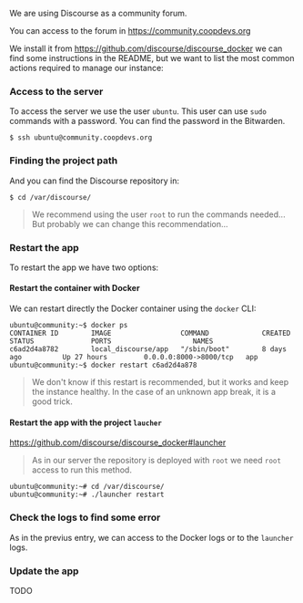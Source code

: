We are using Discourse as a community forum.

You can access to the forum in https://community.coopdevs.org

We install it from https://github.com/discourse/discourse_docker we can find some instructions in the README, but we want to list the most common actions required to manage our instance:

### Access to the server
To access the server we use the user `ubuntu`. This user can use `sudo` commands with a password. You can find the password in the Bitwarden.

```commandline
$ ssh ubuntu@community.coopdevs.org
```

### Finding the project path
And you can find the Discourse repository in:

```commandline
$ cd /var/discourse/
```

> We recommend using the user `root` to run the commands needed... But probably we can change this recommendation...

### Restart the app

To restart the app we have two options:

#### Restart the container with Docker
We can restart directly the Docker container using the `docker` CLI:

```commandline
ubuntu@community:~$ docker ps
CONTAINER ID        IMAGE                 COMMAND             CREATED             STATUS              PORTS                    NAMES
c6ad2d4a8782        local_discourse/app   "/sbin/boot"        8 days ago          Up 27 hours         0.0.0.0:8000->8000/tcp   app
ubuntu@community:~$ docker restart c6ad2d4a878
```

> We don't know if this restart is recommended, but it works and keep the instance healthy. In the case of an unknown app break, it is a good trick.

#### Restart the app with the project `laucher`

https://github.com/discourse/discourse_docker#launcher

> As in our server the repository is deployed with `root` we need `root` access to run this method.
```commandline
ubuntu@community:~# cd /var/discourse/
ubuntu@community:~# ./launcher restart
```

### Check the logs to find some error
As in the previus entry, we can access to the Docker logs or to the `launcher` logs.
### Update the app

TODO